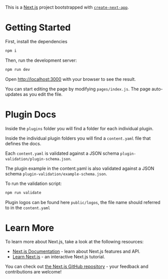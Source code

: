 This is a [Next.js](https://nextjs.org/) project bootstrapped with [`create-next-app`](https://github.com/vercel/next.js/tree/canary/packages/create-next-app).

# Getting Started

First, install the dependencies

```bash
npm i
```

Then, run the development server:

```bash
npm run dev
```

Open [http://localhost:3000](http://localhost:3000) with your browser to see the result.

You can start editing the page by modifying `pages/index.js`. The page auto-updates as you edit the file.
# Plugin Docs

Inside the `plugins` folder you will find a folder for each individual plugin.

Inside the individual plugin folders you will find a `content.yaml` file that defines the docs.

Each `content.yaml` is validated against a JSON schema `plugin-validation/plugin-schema.json`.

The plugin example in the content.yaml is also validated against a JSON schema `plugin-validation/example-schema.json`.

To run the validation script:

```bash
npm run validate
```
Plugin logos can be found here `public/logos`, the file name should referred to in the `content.yaml`

# Learn More

To learn more about Next.js, take a look at the following resources:

- [Next.js Documentation](https://nextjs.org/docs) - learn about Next.js features and API.
- [Learn Next.js](https://nextjs.org/learn) - an interactive Next.js tutorial.

You can check out [the Next.js GitHub repository](https://github.com/vercel/next.js/) - your feedback and contributions are welcome!

